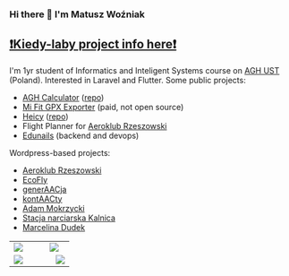 ### Hi there 👋 I'm Matusz Woźniak

## [❗️Kiedy-laby project info here❗️](https://matisiekpl.github.io/kiedy-laby)

I'm 1yr student of Informatics and Inteligent Systems course on <a target="_blank" href="https://www.agh.edu.pl">AGH UST</a> (Poland). Interested in Laravel and Flutter.
Some public projects:
- <a target="_blank" href="https://kalkulatoragh.pl">AGH Calculator</a> (<a target="_blank" href="https://github.com/matisiekpl/agh-calculator">repo</a>)
- <a target="_blank" href="https://play.google.com/store/apps/details?id=pl.enteam.mifit_gpx_exporter&hl=pl&gl=US"> Mi Fit GPX Exporter</a> (paid, not open source)
- <a target="_blank" href="https://snapcraft.io/heicy">Heicy</a> (<a target="_blank" href="https://github.com/matisiekpl/heicy">repo</a>)
- Flight Planner for <a target="_blank" href="http://aeroklub-rzeszowski.pl">Aeroklub Rzeszowski</a>
- <a href="http://edunails.com">Edunails</a> (backend and devops)

Wordpress-based projects:
- <a href="https://aeroklub-rzeszowski.pl">Aeroklub Rzeszowski</a>
- <a href="https://ecofly.pl">EcoFly</a>
- <a href="http://generaacja.pl">generAACja</a>
- <a href="http://kontaacty.pl">kontAACty</a>
- <a href="https://adam-mokrzycki.pl">Adam Mokrzycki</a>
- <a href="http://kalnica.eu">Stacja narciarska Kalnica</a>
- <a href="https://marcelinadudek.com">Marcelina Dudek</a>

<table border="0">
 <tr>
    <td width="60%"  colspan="8">
      
   <img src="https://user-images.githubusercontent.com/21008961/137363573-6fd4cdf5-f1b0-423c-92ef-1cca071a12a4.png">

   </td>
   <td width="40%"  colspan="4">
      
   <img src="https://user-images.githubusercontent.com/21008961/137364071-973949ef-2d32-4308-a7b6-f86716f0b891.png">

     
   </td>
 </tr>
 <tr>
  <td width="70%" colspan="9">
   
  <img src="https://user-images.githubusercontent.com/21008961/137365604-821dca94-28cd-48db-b118-485704dcd121.png">
   
  </td>
  <td  width="30%" colspan="3">
   
  <img src="https://user-images.githubusercontent.com/21008961/138597894-d0878685-749a-413d-af90-86e49914fee9.png">

   
  </td>
 </tr>
</table>
